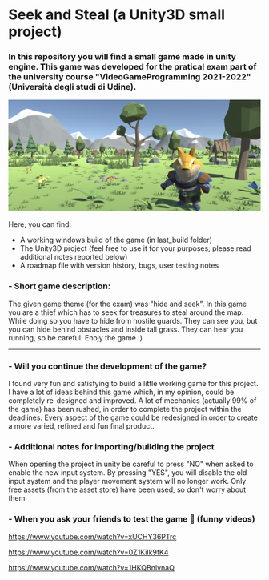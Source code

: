 # Seek and Steal (a Unity3D small project)
### In this repository you will find a small game made in unity engine. This game was developed for the pratical exam part of the university course "VideoGameProgramming 2021-2022" (Università degli studi di Udine).

![png](readmeimage.png)

Here, you can find:
- A working windows build of the game (in last_build folder)
- The Unity3D project (feel free to use it for your purposes; please read additional notes reported below)
- A roadmap file with version history, bugs, user testing notes

### - Short game description:

The given  game  theme (for the exam) was  "hide and seek".  In  this  game  you  are  a  thief which  has  to  seek  for  treasures  to  steal  around  the  map.
While  doing  so  you  have  to  hide  from  hostile  guards. They can see you, but you can hide behind obstacles and inside tall grass. They can hear you running, so be careful. Enojy the game :)

---

### - Will you continue the development of the game?

I found very fun and satisfying to build a little working game for this project. I have a lot of ideas behind this game which, in my opinion, could be completely re-designed and improved. A lot of mechanics (actually 99% of the game) has been rushed, in order to complete the project within the deadlines. Every aspect of the game could be redesigned in order to create a more varied, refined and fun final product.

### - Additional notes for importing/building the project
When opening the project in unity be careful to press "NO" when asked to enable the new input system. By pressing "YES", you will disable the old input system and the player movement system will no longer work. Only free assets (from the asset store) have been used, so don't worry about them.


### - When you ask your friends to test the game 🤣 (funny videos)

https://www.youtube.com/watch?v=xUCHY36PTrc

https://www.youtube.com/watch?v=0Z1KiIk9tK4

https://www.youtube.com/watch?v=1HKQBnlvnaQ
 
